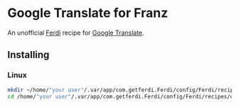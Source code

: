 # Google Translate for Franz

An unofficial [Ferdi](https://getferdi.com/) recipe for [Google Translate](https://translate.google.com/).

## Installing

### Linux

```bash
mkdir ~/home/"your user"/.var/app/com.getferdi.Ferdi/config/Ferdi/recipes/dev
cd /home/"your user"/.var/app/com.getferdi.Ferdi/config/Ferdi/recipes/dev && git clone https://github.com/alyssonlcss/ferdi-google-translate.git
```
